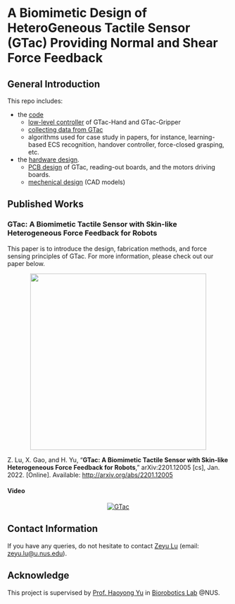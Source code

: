 # A Biomimetic Design of HeteroGeneous Tactile Sensor (GTac) Providing Normal and Shear Force Feedback

## General Introduction

This repo includes:

<ul>
  <li>the <a href="https://github.com/roobooot/GTac_/tree/main/software">code</a> 
    <ul>
      <li><a href="https://github.com/roobooot/GTac_/tree/main/software/arduino_lib">low-level controller</a> of GTac-Hand and GTac-Gripper</li>
      <li><a href="https://github.com/roobooot/GTac_/tree/main/software/GTac_Sensor">collecting data from GTac</a></li>
      <li>algorithms used for case study in papers, for instance, learning-based ECS recognition, handover controller, force-closed grasping, etc.</li>
    </ul>
</li>
  <li>the <a href="https://github.com/roobooot/GTac_/tree/main/hardware">hardware design</a>.
    <ul>
      <li><a href="https://github.com/roobooot/GTac_/tree/main/hardware/PCB%20design">PCB design</a> of GTac, reading-out boards, and the motors driving boards.</li>
      <li><a href="https://github.com/roobooot/GTac_/tree/main/hardware/Mechanical%20design">mechenical design</a> (CAD models)</li>
    </ul>
    </li>
</ul>

## Published Works

### GTac: A Biomimetic Tactile Sensor with Skin-like Heterogeneous Force Feedback for Robots

This paper is to introduce the design, fabrication methods, and force sensing principles of GTac.
For more information, please check out our paper below.

<p align="center">
  <img width="400" src="https://drive.google.com/uc?export=view&id=18ZXgVP_oYma_QvhO2UcUdRpGpyQ5F1Ca">
</p>

Z. Lu, X. Gao, and H. Yu, “**GTac: A Biomimetic Tactile Sensor with Skin-like Heterogeneous Force Feedback for Robots**,” arXiv:2201.12005 [cs], Jan. 2022. [Online]. Available: http://arxiv.org/abs/2201.12005

#### Video
<!---[![IMAGE ALT TEXT HERE](http://img.youtube.com/vi/Pmd8PvLpeUA/0.jpg)](https://youtu.be/Pmd8PvLpeUA)--->
<p align="center">
<a href="https://youtu.be/Pmd8PvLpeUA">
  <img  align="center" src="http://img.youtube.com/vi/Pmd8PvLpeUA/0.jpg" alt="GTac">
</a>
</p>


## Contact Information
If you have any queries, do not hesitate to contact <a href="https://roobooot.github.io/">Zeyu Lu</a> (email: zeyu.lu@u.nus.edu).

## Acknowledge
This project is supervised by <a href="https://www.eng.nus.edu.sg/bme/staff/dr-yuhy/">Prof. Haoyong Yu</a> in <a href="https://wiki.nus.edu.sg/display/biorobotics/Biorobotics+Lab">Biorobotics Lab</a> @NUS.
